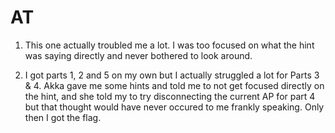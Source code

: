 # AT

1. This one actually troubled me a lot. I was too focused on what the hint was saying directly and never bothered to look around. 

2. I got parts 1, 2 and 5 on my own but I actually struggled a lot for Parts 3 & 4. Akka gave me some hints and told me to not get focused directly on the hint, and she told my to try disconnecting the current AP for part 4 but that thought would have never occured to me frankly speaking. Only then I got the flag.
